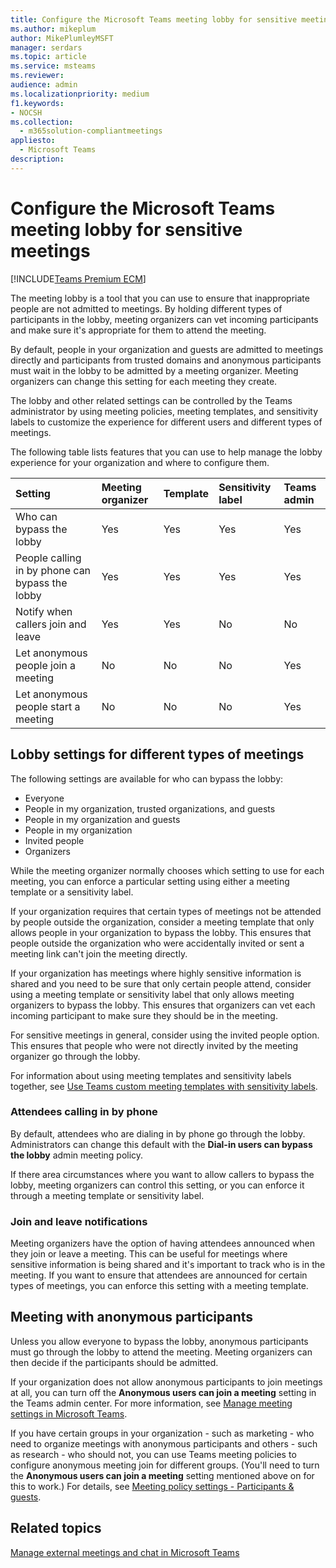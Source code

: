 ```yaml
---
title: Configure the Microsoft Teams meeting lobby for sensitive meetings
ms.author: mikeplum
author: MikePlumleyMSFT
manager: serdars
ms.topic: article
ms.service: msteams
ms.reviewer: 
audience: admin
ms.localizationpriority: medium
f1.keywords:
- NOCSH
ms.collection: 
  - m365solution-compliantmeetings
appliesto: 
  - Microsoft Teams
description: 
---
```


# Configure the Microsoft Teams meeting lobby for sensitive meetings

[!INCLUDE[Teams Premium ECM](includes/teams-premium-ecm.md)]

The meeting lobby is a tool that you can use to ensure that inappropriate people are not admitted to meetings. By holding different types of participants in the lobby, meeting organizers can vet incoming participants and make sure it's appropriate for them to attend the meeting.

By default, people in your organization and guests are admitted to meetings directly and participants from trusted domains and anonymous participants must wait in the lobby to be admitted by a meeting organizer. Meeting organizers can change this setting for each meeting they create.

The lobby and other related settings can be controlled by the Teams administrator by using meeting policies, meeting templates, and sensitivity labels to customize the experience for different users and different types of meetings.

The following table lists features that you can use to help manage the lobby experience for your organization and where to configure them.

|Setting|Meeting organizer|Template|Sensitivity label|Teams admin|
|:------|:----------------|:-------|:----------------|:----------|
|Who can bypass the lobby|Yes|Yes|Yes|Yes|
|People calling in by phone can bypass the lobby|Yes|Yes|Yes|Yes|
|Notify when callers join and leave|Yes|Yes|No|No|
|Let anonymous people join a meeting|No|No|No|Yes|
|Let anonymous people start a meeting|No|No|No|Yes|

## Lobby settings for different types of meetings

The following settings are available for who can bypass the lobby:

- Everyone
- People in my organization, trusted organizations, and guests
- People in my organization and guests
- People in my organization
- Invited people
- Organizers

While the meeting organizer normally chooses which setting to use for each meeting, you can enforce a particular setting using either a meeting template or a sensitivity label.

If your organization requires that certain types of meetings not be attended by people outside the organization, consider a meeting template that only allows people in your organization to bypass the lobby. This ensures that people outside the organization who were accidentally invited or sent a meeting link can't join the meeting directly.

If your organization has meetings where highly sensitive information is shared and you need to be sure that only certain people attend, consider using a meeting template or sensitivity label that only allows meeting organizers to bypass the lobby. This ensures that organizers can vet each incoming participant to make sure they should be in the meeting.

For sensitive meetings in general, consider using the invited people option. This ensures that people who were not directly invited by the meeting organizer go through the lobby.

For information about using meeting templates and sensitivity labels together, see [Use Teams custom meeting templates with sensitivity labels](/microsoftteams/meeting-templates-with-sensitivity-labels).

### Attendees calling in by phone

By default, attendees who are dialing in by phone go through the lobby. Administrators can change this default with the **Dial-in users can bypass the lobby** admin meeting policy.

If there area circumstances where you want to allow callers to bypass the lobby, meeting organizers can control this setting, or you can enforce it through a meeting template or sensitivity label.

### Join and leave notifications

Meeting organizers have the option of having attendees announced when they join or leave a meeting. This can be useful for meetings where sensitive information is being shared and it's important to track who is in the meeting. If you want to ensure that attendees are announced for certain types of meetings, you can enforce this setting with a meeting template.

## Meeting with anonymous participants

Unless you allow everyone to bypass the lobby, anonymous participants must go through the lobby to attend the meeting. Meeting organizers can then decide if the participants should be admitted.

If your organization does not allow anonymous participants to join meetings at all, you can turn off the **Anonymous users can join a meeting** setting in the Teams admin center. For more information, see [Manage meeting settings in Microsoft Teams](/microsoftteams/meeting-settings-in-teams).

If you have certain groups in your organization - such as marketing - who need to organize meetings with anonymous participants and others - such as research - who should not, you can use Teams meeting policies to configure anonymous meeting join for different groups. (You'll need to turn the **Anonymous users can join a meeting** setting mentioned above on for this to work.) For details, see [Meeting policy settings - Participants & guests](/microsoftteams/meeting-policies-participants-and-guests).

## Related topics

[Manage external meetings and chat in Microsoft Teams](/microsoftteams/manage-external-access)